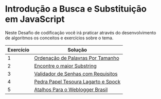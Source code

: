# Introdução a Busca e Substituição em JavaScript

Neste Desafio de codificação você irá praticar através do desenvolvimento de algoritmos os conceitos e exercícios sobre o tema.

| Exercício | Solução                                                                                                                                                                                                          |
| --------- | ---------------------------------------------------------------------------------------------------------------------------------------------------------------------------------------------------------------- |
| 1         | [Ordenação de Palavras Por Tamanho](https://github.com/JefersonMelo/07-DIO/tree/master/05-JavaScript-Game-Developer/10-Introducao-a-Busca-e-Substituicao-em-JavaScript/01-Ordenacao-de-palavras-por-tamanho)     |
| 2         | [Encontre o maior Substring](https://github.com/JefersonMelo/07-DIO/tree/master/05-JavaScript-Game-Developer/10-Introducao-a-Busca-e-Substituicao-em-JavaScript/02-Encontre-a-maior-substring)                   |
| 3         | [Validador de Senhas com Requisitos](https://github.com/JefersonMelo/07-DIO/tree/master/05-JavaScript-Game-Developer/10-Introducao-a-Busca-e-Substituicao-em-JavaScript/03-Validador-de-senhas-com-requisitos)   |
| 4         | [Pedra Papel Tesoura Lagarto e Spock](https://github.com/JefersonMelo/07-DIO/tree/master/05-JavaScript-Game-Developer/10-Introducao-a-Busca-e-Substituicao-em-JavaScript/04-Pedra-Papel-Tesoura-Lagarto-e-Spock) |
| 5         | [Atalhos Para o Weblogger Brasil](https://github.com/JefersonMelo/07-DIO/tree/master/05-JavaScript-Game-Developer/10-Introducao-a-Busca-e-Substituicao-em-JavaScript/05-Atalhos-Para-o-Weblogger-Brasil)         |
